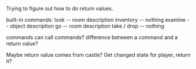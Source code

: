 Trying to figure out how to do return values.

built-in commands:
look -- room description
inventory -- nothing
examine -- object description
go -- room description
take / drop -- nothing

commands can call commands? difference between a command and a return value?

Maybe return value comes from castle? Get changed state for player, return it?

